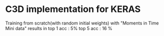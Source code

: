 # C3D implementation for KERAS
Training from scratch(with random initial weights) with "Moments in Time Mini data" results in top 1 acc : 5% top 5 acc : 16 % 

